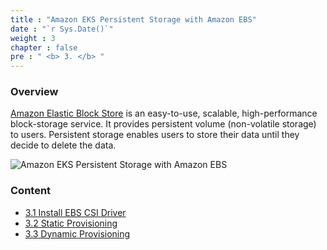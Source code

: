 ```yaml
---
title : "Amazon EKS Persistent Storage with Amazon EBS"
date : "`r Sys.Date()`"
weight : 3
chapter : false
pre : " <b> 3. </b> "
---
```


### Overview
[Amazon Elastic Block Store](https://aws.amazon.com/ebs/) is an easy-to-use, scalable, high-performance block-storage service. It provides persistent volume (non-volatile storage) to users. Persistent storage enables users to store their data until they decide to delete the data.

![Amazon EKS Persistent Storage with Amazon EBS](../images/3.eksstoragewithebs/eksebs.png?pc=90pt)
### Content
+ [3.1 Install EBS CSI Driver](../3-eksstoragewithebs/3.1-installcsidriver/)
+ [3.2 Static Provisioning](../3-eksstoragewithebs/3.2-staticprovision/)
+ [3.3 Dynamic Provisioning](../3-eksstoragewithebs/3.3-dynamicprovision/)